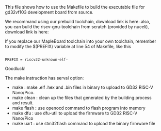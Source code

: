 This file shows how to use the Makefile to build the executable file for gd32vf103 development board from source.

We recommand using our prebuild toolchain, download link is here:
also, you can build the riscv-gnu-toolchain from scratch (provided by nuceli), download link is here:

If you replace our MapleBoard toolchain into your own toolchain, remember to modify the $(PREFIX) variable at line 54 of Makefile, like this  

<pre><code>
PREFIX = riscv32-unknown-elf-
</code></pre>

Goodluck!

The make instruction has serval option:
* make		: make .elf .hex and .bin files in binary to upload to GD32 RISC-V Nano/Pico.
* make clean 	: clean up the files that generated by the building process and result.
* make flash	: use openocd command to flash program into memory 
* make dfu	: use dfu-util to upload the firmware to GD32 RISC-V Nano/Pico
* make uart	: use stm32flash command to upload the binary firmware file
